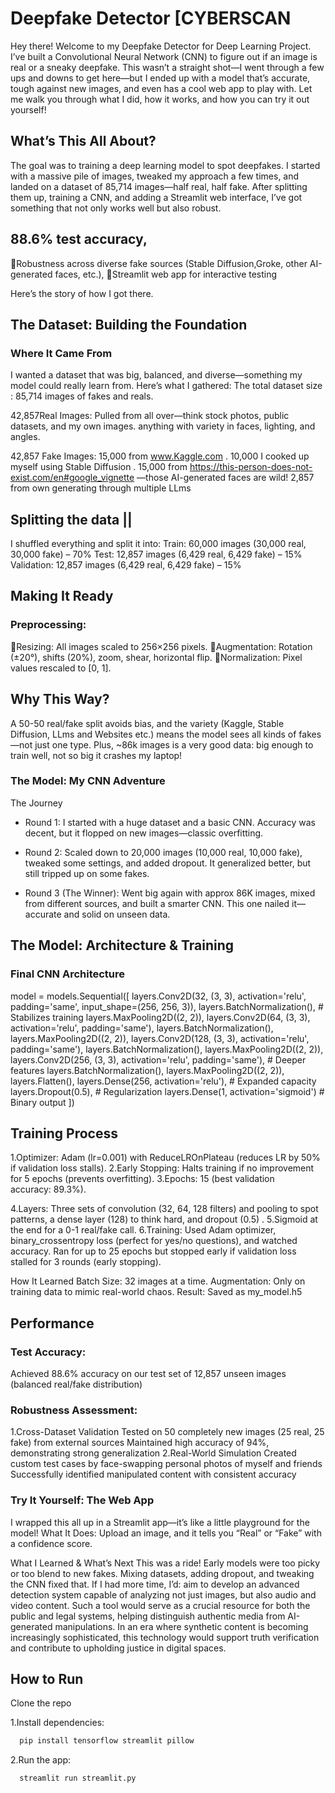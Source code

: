 
# Deepfake Detector [CYBERSCAN

Hey there! Welcome to my Deepfake Detector  for Deep Learning Project. 
I’ve built a Convolutional Neural Network (CNN) to figure out if an image is real or a sneaky deepfake. This wasn’t a straight shot—I went through a few ups and downs to get here—but I ended up with a model that’s accurate, tough against new images, and even has a cool web app to play with. Let me walk you through what I did, how it works, and how you can try it out yourself!

## What’s This All About?
The goal was to  training a deep learning model to spot deepfakes. I started with a massive pile of images, tweaked my approach a few times, and landed on a dataset of 85,714 images—half real, half fake. After splitting them up, training a CNN, and adding a Streamlit web interface, I’ve got something that not only works well but also robust.

## 88.6% test accuracy,
Robustness across diverse fake sources (Stable Diffusion,Groke, other AI-generated faces, etc.),
Streamlit web app for interactive testing

 Here’s the story of how I got there.

## The Dataset: Building the Foundation

### Where It Came From
I wanted a dataset that was big, balanced, and diverse—something my model could really learn from.
Here’s what I gathered: The total dataset size : 85,714 images of fakes and reals.

42,857Real Images: Pulled from all over—think stock photos, public datasets, and my own images. anything with variety in faces, lighting, and angles.

42,857 Fake Images: 
15,000 from www.Kaggle.com .
10,000 I cooked up myself using Stable Diffusion .
15,000 from https://this-person-does-not-exist.com/en#google_vignette —those AI-generated faces are wild!
2,857 from own generating through multiple LLms

## Splitting the data || 
I shuffled everything and split it into:
Train: 60,000 images (30,000 real, 30,000 fake) – 70%
Test: 12,857 images (6,429 real, 6,429 fake) – 15%
Validation: 12,857 images (6,429 real, 6,429 fake) – 15%

## Making It Ready
### Preprocessing:
Resizing: All images scaled to 256×256 pixels.
Augmentation: Rotation (±20°), shifts (20%), zoom, shear, horizontal flip.
Normalization: Pixel values rescaled to [0, 1].

## Why This Way?
A 50-50 real/fake split avoids bias, and the variety (Kaggle, Stable Diffusion, LLms and Websites etc.) means the model sees all kinds of fakes—not just one type. Plus, ~86k  images is a very good data: big enough to train well, not so big it crashes my laptop!

### The Model: My CNN Adventure
The Journey
* Round 1: I started with a huge dataset and a basic CNN. Accuracy was decent, but it flopped on new images—classic overfitting.

* Round 2: Scaled down to 20,000 images (10,000 real, 10,000 fake), tweaked some settings, and added dropout. It generalized better, but still tripped up on some fakes.

* Round 3 (The Winner): Went big again with approx 86K images, mixed from different sources, and built a smarter CNN. This one nailed it—accurate and solid on unseen data.
  
## The Model: Architecture & Training
### Final CNN Architecture

model = models.Sequential([
    layers.Conv2D(32, (3, 3), activation='relu', padding='same', input_shape=(256, 256, 3)),
    layers.BatchNormalization(),  # Stabilizes training
    layers.MaxPooling2D((2, 2)),
    layers.Conv2D(64, (3, 3), activation='relu', padding='same'),
    layers.BatchNormalization(),
    layers.MaxPooling2D((2, 2)),
    layers.Conv2D(128, (3, 3), activation='relu', padding='same'),
    layers.BatchNormalization(),
    layers.MaxPooling2D((2, 2)),
    layers.Conv2D(256, (3, 3), activation='relu', padding='same'),  # Deeper features
    layers.BatchNormalization(),
    layers.MaxPooling2D((2, 2)),
    layers.Flatten(),
    layers.Dense(256, activation='relu'),  # Expanded capacity
    layers.Dropout(0.5),  # Regularization
    layers.Dense(1, activation='sigmoid')  # Binary output
])

## Training Process

1.Optimizer: Adam (lr=0.001) with ReduceLROnPlateau (reduces LR by 50% if validation loss stalls).
2.Early Stopping: Halts training if no improvement for 5 epochs (prevents overfitting).
3.Epochs: 15 (best validation accuracy: 89.3%).

4.Layers: Three sets of convolution (32, 64, 128 filters) and pooling to spot patterns, a dense layer (128) to think hard, and dropout (0.5) . 5.Sigmoid at the end for a 0-1 real/fake call.
6.Training: Used Adam optimizer, binary_crossentropy loss (perfect for yes/no questions), and watched accuracy. Ran for up to 25 epochs but stopped early if validation loss stalled for 3 rounds (early stopping).

How It Learned
Batch Size: 32 images at a time.
Augmentation: Only on training data to mimic real-world chaos.
Result: Saved as my_model.h5 

## Performance
### Test Accuracy: 
Achieved 88.6% accuracy on our test set of 12,857 unseen images (balanced real/fake distribution)

### Robustness Assessment:
1.Cross-Dataset Validation
Tested on 50 completely new images (25 real, 25 fake) from external sources
Maintained high accuracy of 94%, demonstrating strong generalization
2.Real-World Simulation
Created custom test cases by face-swapping personal photos of myself and friends
Successfully identified manipulated content with consistent accuracy


### Try It Yourself: The Web App
I wrapped this all up in a Streamlit app—it’s like a little playground for the model!
What It Does: Upload an image, and it tells you “Real” or “Fake” with a confidence score.


What I Learned & What’s Next
This was a ride! Early models were too picky or too blend to new fakes. Mixing datasets, adding dropout, and tweaking the CNN fixed that. If I had more time, I’d:
aim to develop an advanced detection system capable of analyzing not just images, but also audio and video content. Such a tool would serve as a crucial resource for both the public and legal systems, helping distinguish authentic media from AI-generated manipulations. In an era where synthetic content is becoming increasingly sophisticated, this technology would support truth verification and contribute to upholding justice in digital spaces.

##  How to Run

Clone the repo 

1.Install dependencies:

```bash
  pip install tensorflow streamlit pillow
```
2.Run the app:
```bash
  streamlit run streamlit.py
```

